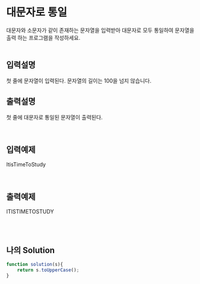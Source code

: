 # 대문자로 통일
대문자와 소문자가 같이 존재하는 문자열을 입력받아 대문자로 모두 통일하여 문자열을 출력
하는 프로그램을 작성하세요.
<br/>
<br/>

## 입력설명
첫 줄에 문자열이 입력된다. 문자열의 길이는 100을 넘지 않습니다.

## 출력설명
첫 줄에 대문자로 통일된 문자열이 출력된다.


<br/>

## 입력예제
ItisTimeToStudy

<br/>

## 출력예제
ITISTIMETOSTUDY

<br/>
<br/>

## 나의 Solution
```javascript
function solution(s){
    return s.toUpperCase();
}
```